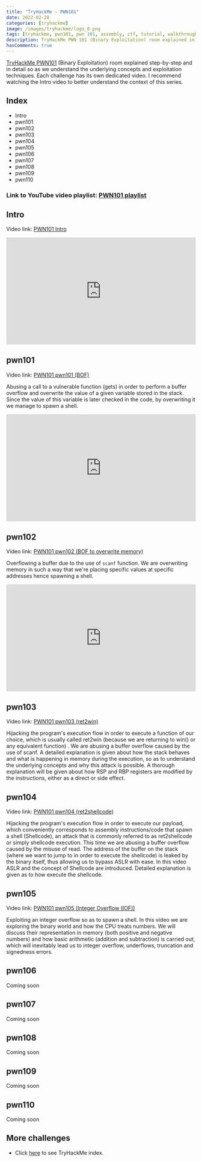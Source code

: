 ```yaml
---
title: "TryHackMe - PWN101"
date: 2022-02-28
categories: [tryhackme]
image: /images/tryhackme/logo_0.png
tags: [tryhackme, pwn101, pwn 101, assembly, ctf, tutorial, walkthrough, debug, reverse engineering, exploiting, pwn, binary exploitation, buffer overflow, bof]
description: TryHackMe PWN 101 (Binary Exploitation) room explained in detail. We will see how to solve the challenges and understand the underlying concepts.
hasComments: true
---
```


<style>
	/* Responsive iframe */ 
	.video-container {
	    position: relative;
	    width: 100%;
	    height: 0;
	    padding-bottom: 56.25%;
	}
	.video {
	    position: absolute;
	    top: 0;
	    left: 0;
	    width: 100%;
	    height: 100%;
	}
</style>

[TryHackMe PWN101](https://tryhackme.com/room/pwn101) (Binary Exploitation) room explained step-by-step and in detail so as we understand the underlying concepts and exploitation techniques. Each challenge has its own dedicated video. I recommend watching the Intro video to better understand the context of this series.

## Index
* Intro
* pwn101
* pwn102
* pwn103
* pwn104
* pwn105
* pwn106
* pwn107
* pwn108
* pwn109
* pwn110

### Link to YouTube video playlist: [PWN101 playlist](https://www.youtube.com/playlist?list=PLchBW5mYosh_F38onTyuhMTt2WGfY-yr7)

## Intro

Video link: [PWN101 Intro](https://www.youtube.com/watch?v=8FEYdpZdftQ)

<div class="video-container">
	<iframe width="840" height="478" src="https://www.youtube.com/embed/8FEYdpZdftQ" title="YouTube video player" frameborder="0" allow="accelerometer; autoplay; clipboard-write; encrypted-media; gyroscope; picture-in-picture" class="video" allowfullscreen></iframe>
</div>

## pwn101

Video link: [PWN101 pwn101 (BOF)](https://www.youtube.com/watch?v=0_merdYty4Y)

Abusing a call to a vulnerable function (gets) in order to perform a buffer overflow and overwrite the value of a given variable stored in the stack. Since the value of this variable is later checked in the code, by overwriting it we manage to spawn a shell.

<div class="video-container">
	<iframe width="840" height="478" src="https://www.youtube.com/embed/0_merdYty4Y" title="YouTube video player" frameborder="0" allow="accelerometer; autoplay; clipboard-write; encrypted-media; gyroscope; picture-in-picture" class="video" allowfullscreen></iframe>
</div>

## pwn102

Video link: [PWN101 pwn102 (BOF to overwrite memory)](https://www.youtube.com/watch?v=DiyFDCuyPqg)

Overflowing a buffer due to the use of `scanf` function. We are overwriting memory in such a way that we're placing specific values at specific addresses hence spawning a shell.

<div class="video-container">
	<iframe width="840" height="478" src="https://www.youtube.com/embed/DiyFDCuyPqg" title="YouTube video player" frameborder="0" allow="accelerometer; autoplay; clipboard-write; encrypted-media; gyroscope; picture-in-picture" class="video" allowfullscreen></iframe>
</div>

## pwn103

Video link: [PWN101 pwn103 (ret2win)](https://www.youtube.com/watch?v=-VUtXwDm5yQ)

Hijacking the program's execution flow in order to execute a function of our choice, which is usually called ret2win (because we are returning to win() or any equivalent function) . We are abusing a buffer overflow caused by the use of scanf. A detailed explanation is given about how the stack behaves and what is happening in memory during the execution, so as to understand the underlying concepts and why this attack is possible.  A thorough explanation will be given about how RSP and RBP registers are modified by the instructions, either as a direct or side effect.

<!--
<div class="video-container">
	<iframe width="840" height="478" src="https://www.youtube.com/embed/-VUtXwDm5yQ" title="YouTube video player" frameborder="0" allow="accelerometer; autoplay; clipboard-write; encrypted-media; gyroscope; picture-in-picture" class="video" allowfullscreen></iframe>
</div>
-->

## pwn104

Video link: [PWN101 pwn104 (ret2shellcode)](https://www.youtube.com/watch?v=6Yiupj3XHrM)

Hijacking the program's execution flow in order to execute our payload, which conveniently corresponds to assembly instructions/code that spawn a shell (Shellcode), an attack that is commonly referred to as ret2shellcode or simply shellcode execution. This time we are abusing a buffer overflow caused by the misuse of read. The address of the buffer on the stack (where we want to jump to in order to execute the shellcode) is leaked by the binary itself, thus allowing us to bypass ASLR with ease. In this video ASLR and the concept of Shellcode are introduced. Detailed explanation is given as to how execute the shellcode.

<!--
<div class="video-container">
	<iframe width="840" height="478" src="https://www.youtube.com/embed/6Yiupj3XHrM" title="YouTube video player" frameborder="0" allow="accelerometer; autoplay; clipboard-write; encrypted-media; gyroscope; picture-in-picture" class="video" allowfullscreen></iframe>
</div>
-->

## pwn105

Video link: [PWN101 pwn105 (Integer Overflow (IOF))](https://www.youtube.com/watch?v=Mfaq4PW8H1I)

Exploiting an integer overflow so as to spawn a shell. In this video we are exploring the binary world and how the CPU treats numbers. We will discuss their representation in memory (both positive and negative numbers) and how basic arithmetic (addition and subtraction) is carried out, which will inevitably lead us to integer overflow, underflows, truncation and signedness errors.

<!--
<div class="video-container">
	<iframe width="840" height="478" src="https://www.youtube.com/embed/Mfaq4PW8H1I" title="YouTube video player" frameborder="0" allow="accelerometer; autoplay; clipboard-write; encrypted-media; gyroscope; picture-in-picture" class="video" allowfullscreen></iframe>
</div>
-->

## pwn106

Coming soon

## pwn107

Coming soon

## pwn108

Coming soon

## pwn109

Coming soon

## pwn110

Coming soon



<!--
TryHackMe Dear QA (Binary Exploitation, PWN) challenge explained in detail. We will see how to solve the challenge and understand the underlying concepts. We revisit the very foundations of a Buffer Overflow vulnerability in order to hijack the binary's execution flow.

<div class="video-container">
	<iframe width="840" height="478" src="https://www.youtube.com/embed/XIBwx2ZEuwI" title="YouTube video player" frameborder="0" allow="accelerometer; autoplay; clipboard-write; encrypted-media; gyroscope; picture-in-picture" class="video" allowfullscreen></iframe>
</div>
-->


## More challenges
* Click [here](/tryhackme) to see TryHackMe index.